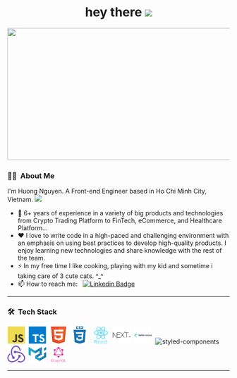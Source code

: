 <h1 align="center">hey there <img src="https://media.giphy.com/media/hvRJCLFzcasrR4ia7z/giphy.gif" width="40"></h1>

<p align="center"><img src="https://media.giphy.com/media/LMcB8XospGZO8UQq87/giphy.gif" width="600" height="300"  /></p>

### :woman_technologist: &nbsp;About Me

I'm Huong Nguyen. A Front-end Engineer based in Ho Chi Minh City, Vietnam. <img src="https://media.giphy.com/media/WUlplcMpOCEmTGBtBW/giphy.gif" width="30">

- 🔭 6+ years of experience in a variety of big products and technologies from Crypto Trading Platform to FinTech, eCommerce, and Healthcare Platform...
- ❤️ I love to write code in a high-paced and challenging environment with an emphasis on using best practices to develop high-quality products. I enjoy learning new technologies and share knowledge with the rest of the team.
- ⚡ In my free time I like cooking, playing with my kid and sometime i taking care of 3 cute cats. ^_^
- 📫 How to reach me: &nbsp; [![Linkedin Badge](https://img.shields.io/badge/-huongdevvn-blue?style=flat&logo=Linkedin&logoColor=white)](https://www.linkedin.com/in/huongdevvn)

---

### 🛠 &nbsp;Tech Stack

<p>
<img src="https://github.com/devicons/devicon/blob/master/icons/javascript/javascript-original.svg" title="JavaScript" alt="JavaScript" width="40" height="40"/>&nbsp;
<img src="https://github.com/devicons/devicon/blob/master/icons/typescript/typescript-original.svg" title="TypeScript" alt="TypeScript" width="40" height="40"/>&nbsp;
<img src="https://github.com/devicons/devicon/blob/master/icons/html5/html5-original.svg" title="HTML5" alt="HTML" width="40" height="40"/>&nbsp;
<img src="https://github.com/devicons/devicon/blob/master/icons/css3/css3-plain-wordmark.svg"  title="CSS3" alt="CSS" width="40" height="40"/>&nbsp;
<img src="https://github.com/devicons/devicon/blob/master/icons/react/react-original-wordmark.svg" title="React.js" alt="React.js" width="40" height="40"/>&nbsp;
  <img src="https://github.com/devicons/devicon/blob/master/icons/nextjs/nextjs-original-wordmark.svg" title="Next.js" alt="Next.js" width="40" height="40"/>&nbsp;
<img src="https://github.com/devicons/devicon/blob/master/icons/tailwindcss/tailwindcss-original-wordmark.svg" title="TailwindCSS" alt="TailwindCSS" width="40" height="40"/>&nbsp;
<img src="https://styled-components.com/logo.png" title="styled-components" alt="styled-components " width="40" height="40"/>&nbsp;
<img src="https://github.com/devicons/devicon/blob/master/icons/redux/redux-original.svg" title="Redux" alt="Redux " width="40" height="40"/>&nbsp;
<img src="https://github.com/devicons/devicon/blob/master/icons/materialui/materialui-original.svg" title="Material UI" alt="Material UI" width="40" height="40"/>&nbsp;
  <img src="https://github.com/devicons/devicon/blob/master/icons/graphql/graphql-plain-wordmark.svg" title="Material UI" alt="Material UI" width="40" height="40"/>&nbsp;
</p>

---

